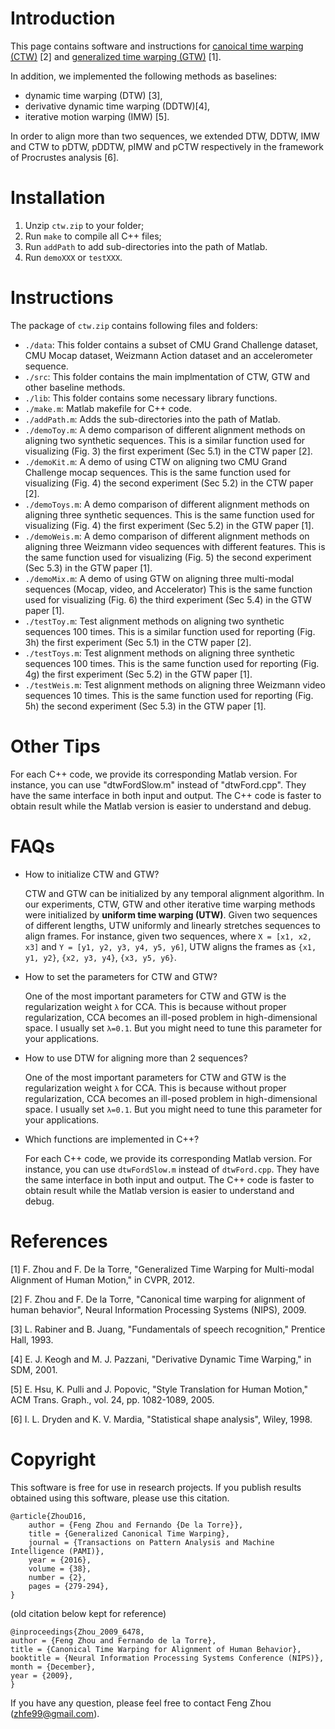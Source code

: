 Introduction
==

This page contains software and instructions for
[canoical time warping (CTW)](http://www.f-zhou.com/ta.html) [2]
and [generalized time warping (GTW)](http://www.f-zhou.com/ta.html) [1].

In addition, we implemented the following methods as baselines:
- dynamic time warping (DTW) [3],
- derivative dynamic time warping (DDTW)[4],
- iterative motion warping (IMW) [5].

In order to align more than two sequences, we extended DTW, DDTW, IMW
and CTW to pDTW, pDDTW, pIMW and pCTW respectively in the
framework of Procrustes analysis [6].


Installation
==

1. Unzip `ctw.zip` to your folder;
2. Run `make` to compile all C++ files;
3. Run `addPath` to add sub-directories into the path of Matlab.
4. Run `demoXXX` or `testXXX`.


Instructions
==

The package of `ctw.zip` contains following files and folders:

- `./data`: This folder contains a subset of CMU Grand Challenge dataset, CMU Mocap dataset, Weizmann Action dataset and an accelerometer sequence.
- `./src`: This folder contains the main implmentation of CTW, GTW and other baseline methods.
- `./lib`: This folder contains some necessary library functions.
- `./make.m`: Matlab makefile for C++ code.
- `./addPath.m`: Adds the sub-directories into the path of Matlab.
- `./demoToy.m`: A demo comparison of different alignment methods on aligning two synthetic sequences. This is a similar function used for visualizing (Fig. 3) the first experiment (Sec 5.1) in the CTW paper [2].
- `./demoKit.m`: A demo of using CTW on aligning two CMU Grand Challenge mocap sequences. This is the same function used for visualizing (Fig. 4) the second experiment (Sec 5.2) in the CTW paper [2].
- `./demoToys.m`: A demo comparison of different alignment methods on aligning three synthetic sequences. This is the same function used for visualizing (Fig. 4) the first experiment (Sec 5.2) in the GTW paper [1].
- `./demoWeis.m`: A demo comparison of different alignment methods on aligning three Weizmann video sequences with different features. This is the same function used for visualizing (Fig. 5) the second experiment (Sec 5.3) in the GTW paper [1].
- `./demoMix.m`: A demo of using GTW on aligning three multi-modal sequences (Mocap, video, and Accelerator) This is the same function used for visualizing (Fig. 6) the third experiment (Sec 5.4) in the GTW paper [1].
- `./testToy.m`: Test alignment methods on aligning two synthetic sequences 100 times. This is a similar function used for reporting (Fig. 3h) the first experiment (Sec 5.1) in the CTW paper [2].
- `./testToys.m`: Test alignment methods on aligning three synthetic sequences 100 times. This is the same function used for reporting (Fig. 4g) the first experiment (Sec 5.2) in the GTW paper [1].
- `./testWeis.m`: Test alignment methods on aligning three Weizmann video sequences 10 times. This is the same function used for reporting (Fig. 5h) the second experiment (Sec 5.3) in the GTW paper [1].


Other Tips
==

For each C++ code, we provide its corresponding Matlab version. For
instance, you can use "dtwFordSlow.m" instead of "dtwFord.cpp". They
have the same interface in both input and output. The C++ code is
faster to obtain result while the Matlab version is easier to
understand and debug.


FAQs
==

- How to initialize CTW and GTW?

  CTW and GTW can be initialized by any temporal alignment algorithm. In our experiments, CTW, GTW and other iterative time warping methods were initialized by **uniform time warping (UTW)**. Given two sequences of different lengths, UTW uniformly and linearly stretches sequences to align frames. For instance, given two sequences, where `X = [x1, x2, x3]` and `Y = [y1, y2, y3, y4, y5, y6]`, UTW aligns the frames as `{x1, y1, y2}`, `{x2, y3, y4}`, `{x3, y5, y6}`.

- How to set the parameters for CTW and GTW?

  One of the most important parameters for CTW and GTW is the regularization weight `λ` for CCA. This is because without proper regularization, CCA becomes an ill-posed problem in high-dimensional space. I usually set `λ=0.1`. But you might need to tune this parameter for your applications.

- How to use DTW for aligning more than 2 sequences?

  One of the most important parameters for CTW and GTW is the regularization weight `λ` for CCA. This is because without proper regularization, CCA becomes an ill-posed problem in high-dimensional space. I usually set `λ=0.1`. But you might need to tune this parameter for your applications.

- Which functions are implemented in C++?

  For each C++ code, we provide its corresponding Matlab version. For instance, you can use `dtwFordSlow.m` instead of `dtwFord.cpp`. They have the same interface in both input and output. The C++ code is faster to obtain result while the Matlab version is easier to understand and debug.


References
==
[1] F. Zhou and F. De la Torre, "Generalized Time Warping for Multi-modal Alignment of Human Motion," in CVPR, 2012.

[2] F. Zhou and F. De la Torre, "Canonical time warping for
alignment of human behavior", Neural Information Processing Systems
(NIPS), 2009.

[3] L. Rabiner and B. Juang, "Fundamentals of speech recognition,"
Prentice Hall, 1993.

[4] E. J. Keogh and M. J. Pazzani, "Derivative Dynamic Time Warping,"
in SDM, 2001.

[5] E. Hsu, K. Pulli and J. Popovic, "Style Translation for Human
Motion," ACM Trans. Graph., vol. 24, pp. 1082-1089, 2005.

[6] I. L. Dryden and K. V. Mardia, "Statistical shape analysis",
Wiley, 1998.


Copyright
==

This software is free for use in research projects. If you publish results obtained using this software, please use this citation.

    @article{ZhouD16,
        author = {Feng Zhou and Fernando {De la Torre}},
        title = {Generalized Canonical Time Warping},
        journal = {Transactions on Pattern Analysis and Machine Intelligence (PAMI)},
        year = {2016},
        volume = {38},
        number = {2},
        pages = {279-294},
    }

(old citation below kept for reference)

    @inproceedings{Zhou_2009_6478,
    author = {Feng Zhou and Fernando de la Torre},
    title = {Canonical Time Warping for Alignment of Human Behavior},
    booktitle = {Neural Information Processing Systems Conference (NIPS)},
    month = {December},
    year = {2009},
    }

If you have any question, please feel free to contact Feng Zhou (zhfe99@gmail.com).
